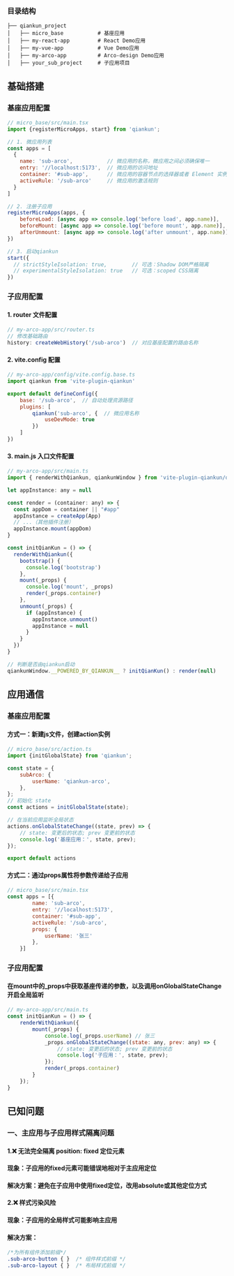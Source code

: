 ### 目录结构

 ```
├── qiankun_project                     
│   ├── micro_base           # 基座应用
│   ├── my-react-app         # React Demo应用
│   ├── my-vue-app           # Vue Demo应用
│   ├── my-arco-app          # Arco-design Demo应用
│   ├── your_sub_project     # 子应用项目
```
## 基础搭建
### 基座应用配置
```javascript
// micro_base/src/main.tsx
import {registerMicroApps, start} from 'qiankun';

// 1. 微应用列表
const apps = [
  {
    name: 'sub-arco',           // 微应用的名称，微应用之间必须确保唯一
    entry: '//localhost:5173',  // 微应用的访问地址
    container: '#sub-app',      // 微应用的容器节点的选择器或者 Element 实例
    activeRule: '/sub-arco'     // 微应用的激活规则
  }
]

// 2. 注册子应用
registerMicroApps(apps, {
    beforeLoad: [async app => console.log('before load', app.name)],
    beforeMount: [async app => console.log('before mount', app.name)],
    afterUnmount: [async app => console.log('after unmount', app.name)],
})

// 3. 启动qiankun
start({
  // strictStyleIsolation: true,        // 可选：Shadow DOM严格隔离
  // experimentalStyleIsolation: true   // 可选：scoped CSS隔离
})

```
### 子应用配置

#### 1. router 文件配置
```javascript
// my-arco-app/src/router.ts
// 修改基础路由
history: createWebHistory('/sub-arco')  // 对应基座配置的路由名称
```

#### 2. vite.config 配置
```javascript
// my-arco-app/config/vite.config.base.ts
import qiankun from 'vite-plugin-qiankun'

export default defineConfig({
    base: '/sub-arco',  // 自动处理资源路径
    plugins: [
        qiankun('sub-arco', {  // 微应用名称
            useDevMode: true
        })
    ]
})
```

#### 3. main.js 入口文件配置
```javascript
// my-arco-app/src/main.ts
import { renderWithQiankun, qiankunWindow } from 'vite-plugin-qiankun/dist/helper'

let appInstance: any = null

const render = (container: any) => {
  const appDom = container || "#app"
  appInstance = createApp(App)
  // ...（其他插件注册）
  appInstance.mount(appDom)
}

const initQianKun = () => {
  renderWithQiankun({
    bootstrap() {
      console.log('bootstrap')
    },
    mount(_props) {
      console.log('mount', _props)
      render(_props.container)
    },
    unmount(_props) {
      if (appInstance) {
        appInstance.unmount()
        appInstance = null
      }
    }
  })
}

// 判断是否由qiankun启动
qiankunWindow.__POWERED_BY_QIANKUN__ ? initQianKun() : render(null)
```

## 应用通信

### 基座应用配置
#### 方式一：新建js文件，创建action实例
```javascript
// micro_base/src/action.ts
import {initGlobalState} from 'qiankun';

const state = {
    subArco: {
        userName: 'qiankun-arco',
    },
};
// 初始化 state
const actions = initGlobalState(state);

// 在当前应用监听全局状态
actions.onGlobalStateChange((state, prev) => {
    // state: 变更后的状态; prev 变更前的状态
    console.log('基座应用：', state, prev);
});

export default actions
```

#### 方式二：通过props属性将参数传递给子应用
```javascript
// micro_base/src/main.tsx
const apps = [{
        name: 'sub-arco',
        entry: '//localhost:5173',
        container: '#sub-app',
        activeRule: '/sub-arco',
        props: {
            userName: '张三'
        },
    }]
```

### 子应用配置
#### 在mount中的_props中获取基座传递的参数，以及调用onGlobalStateChange开启全局监听
```javascript
// my-arco-app/src/main.ts
const initQianKun = () => {
    renderWithQiankun({
        mount(_props) {
            console.log(_props.userName) // 张三
            _props.onGlobalStateChange((state: any, prev: any) => {
                // state: 变更后的状态; prev 变更前的状态
                console.log('子应用：', state, prev);
            });
            render(_props.container)
        }
    });
}
```

## 已知问题
### 一、主应用与子应用样式隔离问题
#### 1.❌ 无法完全隔离 position: fixed 定位元素
#### 现象：子应用的fixed元素可能错误地相对于主应用定位
#### 解决方案：避免在子应用中使用fixed定位，改用absolute或其他定位方式

#### 2.❌ 样式污染风险
#### 现象：子应用的全局样式可能影响主应用
#### 解决方案：
```css
/*为所有组件添加前缀*/
.sub-arco-button { }  /* 组件样式前缀 */
.sub-arco-layout { }  /* 布局样式前缀 */
```
